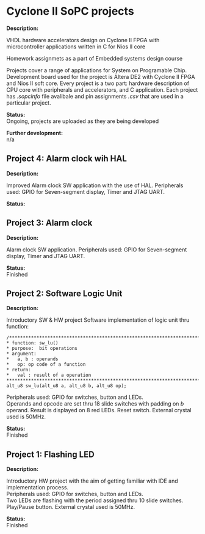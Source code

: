 # Cyclone II SoPC projects

**Description:**

VHDL hardware accelerators design on Cyclone II FPGA with microcontroller applications written in C for Nios II core  

Homework assignmets as a part of Embedded systems design course  

Projects cover a range of applications for System on Programable Chip. Development board used for the project is Altera DE2 with Cyclone II FPGA and Nios II soft core. Every project is a two part: hardware description of CPU core with peripherals and accelerators, and C application. Each project has *.sopcinfo* file avalibale and pin assignments *.csv* that are used in a particular project.

**Status:**   
Ongoing, projects are uploaded as they are being developed  

**Further development:**  
n/a  

## **Project 4: Alarm clock wih HAL**

**Description:**  

Improved Alarm clock SW application with the use of HAL. Peripherals used: GPIO for Seven-segment display, Timer and JTAG UART. 

**Status:**   


## **Project 3: Alarm clock**

**Description:**  

Alarm clock SW application. Peripherals used: GPIO for Seven-segment display, Timer and JTAG UART. 

**Status:**   
Finished


## **Project 2: Software Logic Unit**

**Description:**  

Introductory SW & HW project
Software implementation of logic unit thru function:  

    /***********************************************************************
    * function: sw_lu()
    * purpose:  bit operations
    * argument:
    *   a, b : operands
    *   op: op code of a function
    * return:
    *   val : result of a operation
    ***********************************************************************/
    alt_u8 sw_lu(alt_u8 a, alt_u8 b, alt_u8 op);  
        
Peripherals used: GPIO for switches, button and LEDs.  
Operands and opcode are set thru 18 slide switches with padding on *b* operand. Result is displayed on 8 red LEDs. Reset switch. External crystal used is 50MHz.  

**Status:**   
Finished

## **Project 1: Flashing LED**

**Description:**  

Introductory HW project with the aim of getting familiar with IDE and implementation process.  
Peripherals used: GPIO for switches, button and LEDs.  
Two LEDs are flashing with the period assigned thru 10 slide switches. Play/Pause button. External crystal used is 50MHz.  

**Status:**   
Finished
